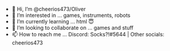 - 👋 Hi, I’m @cheerios473/Oliver
- 👀 I’m interested in ... games, instruments, robots
- 🌱 I’m currently learning ... html :innocent:
- 💞️ I’m looking to collaborate on ... games and stuff 
- 📫 How to reach me ... Discord: Socks?!#5644 | Other socials: cheerios473

<!---
cheerios473/cheerios473 is a ✨ special ✨ repository because its `README.md` (this file) appears on your GitHub profile.
You can click the Preview link to take a look at your changes.
--->
